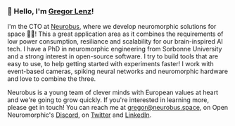 ### 👋 Hello, I'm [Gregor Lenz](https://lenzgregor.com)!

I'm the CTO at [Neurobus](https://neurobus.space), where we develop neuromorphic solutions for space 🧠🚀! This a great application area as it combines the requirements of low power consumption, resiliance and scalability for our brain-inspired AI tech. I have a PhD in neuromorphic engineering from Sorbonne University and a strong interest in open-source software. I try to build tools that are easy to use, to help getting started with experiments faster! I work with event-based cameras, spiking neural networks and neuromorphic hardware and love to combine the three. 

Neurobus is a young team of clever minds with European values at heart and we're going to grow quickly. If you're interested in learning more, please get in touch! You can reach me at gregor@neurobus.space, on Open Neuromorphic's [Discord](https://discord.gg/C9bzWgNmqk), on [Twitter](twitter.com/gregorlenz) and [LinkedIn](https://www.linkedin.com/in/gregorlenz/).


